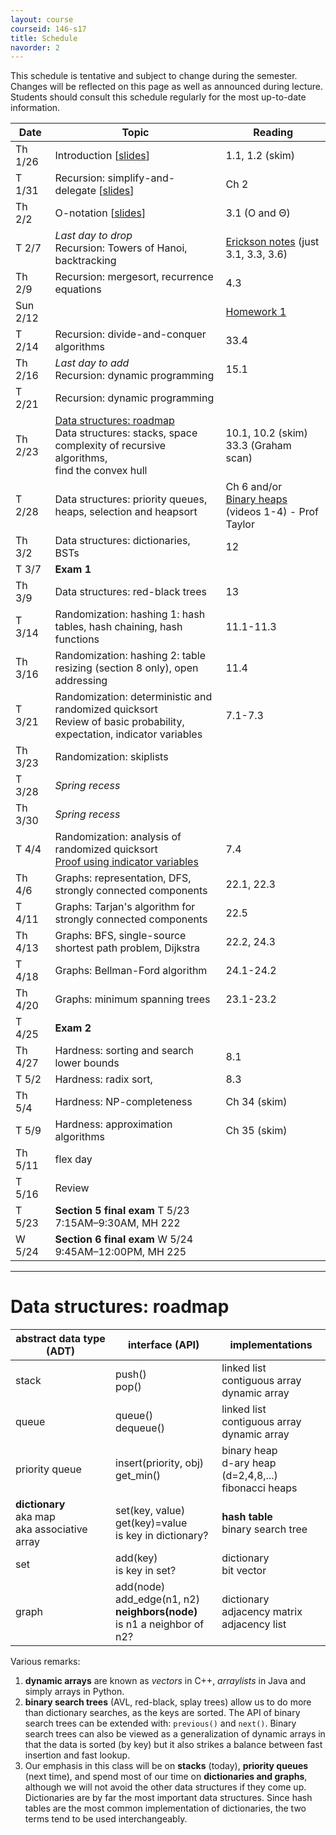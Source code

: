 ```yaml
---
layout: course
courseid: 146-s17
title: Schedule
navorder: 2
---
```


<a name="schedule"></a>

This schedule is tentative and subject to change during the semester. Changes will be reflected on this page as well as announced during lecture. Students should consult this schedule regularly for the most up-to-date information.

Date|Topic|Reading
----|-----|-------
Th 1/26 | Introduction [[slides](intro.pdf)] | 1.1, 1.2 (skim)
T 1/31 | Recursion: simplify-and-delegate [[slides](recursion1.pdf)] | Ch 2
Th 2/2 | O-notation [[slides](o-notation.pdf)] | 3.1 (O and &Theta;)
T 2/7 | _Last day to drop_<br>Recursion: Towers of Hanoi, backtracking | [Erickson notes](http://jeffe.cs.illinois.edu/teaching/algorithms/notes/03-backtracking.pdf) (just 3.1, 3.3, 3.6)
Th 2/9 | Recursion: mergesort, recurrence equations | 4.3
Sun 2/12 | |  [Homework 1](homework01.html)
T 2/14 | Recursion: divide-and-conquer algorithms | 33.4
Th 2/16  | _Last day to add_<br>Recursion: dynamic programming | 15.1
T 2/21 | Recursion: dynamic programming |
Th 2/23 | [Data structures: roadmap](#data-structures-roadmap)<br> Data structures: stacks, space complexity of recursive algorithms, <br>find the convex hull | 10.1, 10.2 (skim)<br> 33.3 (Graham scan)
T 2/28 | Data structures: priority queues, heaps, selection and heapsort | Ch 6 and/or <br>[Binary heaps](https://www.youtube.com/playlist?list=PLSVu1-lON6Lwqj5nDqg8YyD7f4tjLMMBN)  (videos 1-4) - Prof Taylor
Th 3/2 | Data structures: dictionaries, BSTs | 12
T 3/7 | __Exam 1__
Th 3/9 | Data structures: red-black trees | 13
T 3/14 | Randomization: hashing 1: hash tables, hash chaining, hash functions | 11.1-11.3
Th 3/16 | Randomization: hashing 2: table resizing (section 8 only), open addressing | 11.4
T 3/21 | Randomization: deterministic and randomized quicksort<br>Review of basic probability, expectation, indicator variables | 7.1-7.3
Th 3/23 | Randomization: skiplists
T 3/28 | _Spring recess_ |
Th 3/30 | _Spring recess_ |
T 4/4 | Randomization: analysis of randomized quicksort<br>[Proof using indicator variables](quicksort.html) | 7.4
Th 4/6 | Graphs: representation, DFS, strongly connected components | 22.1, 22.3
T 4/11 | Graphs: Tarjan's algorithm for strongly connected components | 22.5
Th 4/13 | Graphs: BFS, single-source shortest path problem, Dijkstra | 22.2, 24.3
T 4/18 | Graphs: Bellman-Ford algorithm | 24.1-24.2
Th 4/20 | Graphs: minimum spanning trees | 23.1-23.2
T 4/25 | __Exam 2__
Th 4/27 | Hardness: sorting and search lower bounds | 8.1
T 5/2 | Hardness: radix sort,  | 8.3
Th 5/4 | Hardness: NP-completeness | Ch 34 (skim)
T 5/9 | Hardness: approximation algorithms | Ch 35 (skim)
Th 5/11 | flex day
T 5/16 | Review |
T 5/23 | __Section 5 final exam__ T 5/23  7:15AM&ndash;9:30AM, MH 222<br />
W 5/24 | __Section 6 final exam__ W 5/24  9:45AM&ndash;12:00PM, MH 225

----

# Data structures: roadmap

abstract data type (ADT) | interface (API) | implementations
-------------------------|-----------------|----------------
stack | push()<br>pop() | linked list<br>contiguous array<br>dynamic array
queue | queue()<br>dequeue() | linked list<br>contiguous array<br>dynamic array
priority queue | insert(priority, obj)<br>get_min() | binary heap<br>d-ary heap (d=2,4,8,...)<br>fibonacci heaps
__dictionary__<br>aka map<br>aka associative array | set(key, value)<br>get(key)=value<br>is key in dictionary? | __hash table__<br>binary search tree
set | add(key)<br> is key in set? | dictionary<br> bit vector
graph | add(node)<br>add_edge(n1, n2)<br>__neighbors(node)__<br> is n1 a neighbor of n2? | dictionary<br>adjacency matrix<br>adjacency list

Various remarks:

1. __dynamic arrays__ are known as _vectors_ in C++, _arraylists_ in Java and simply  arrays in Python.
2. __binary search trees__ (AVL, red-black, splay trees) allow us to do more than dictionary searches, as the keys are sorted. The API of binary search trees can be extended with: `previous()` and `next()`. Binary search trees can also be viewed as a generalization of dynamic arrays in that the data is sorted (by key) but it also strikes a balance between fast insertion and fast lookup.
3. Our emphasis in this class will be on __stacks__ (today), __priority queues__ (next time), and spend most of our time on __dictionaries and graphs__, although we will not avoid the other data structures if they come up. Dictionaries are by far the most important data structures. Since hash tables are the most common implementation of dictionaries, the two terms tend to be used interchangeably.
